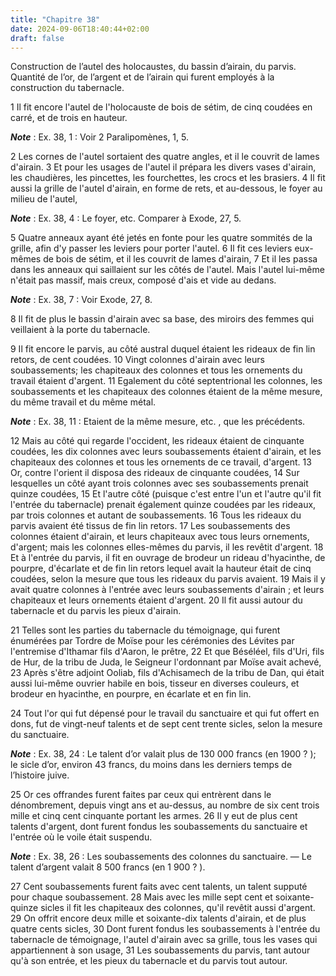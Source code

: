 ```yaml
---
title: "Chapitre 38"
date: 2024-09-06T18:40:44+02:00
draft: false
---
```



Construction de l’autel des holocaustes, du bassin d’airain, du parvis.
Quantité de l’or, de l’argent et de l’airain qui furent employés à la construction du tabernacle.


1 Il fit encore l'autel de l'holocauste de bois de sétim, de cinq coudées en carré, et de trois en hauteur.

***Note*** :  Ex. 38, 1 : Voir 2 Paralipomènes, 1, 5.

2 Les cornes de l'autel sortaient des quatre angles, et il le couvrit de lames d'airain. 3 Et pour les usages de l'autel il prépara les divers vases d'airain, les chaudières, les pincettes, les fourchettes, les crocs et les brasiers. 4 Il fit aussi la grille de l'autel d'airain, en forme de rets, et au-dessous, le foyer au milieu de l'autel,

***Note*** :  Ex. 38, 4 : Le foyer, etc. Comparer à Exode, 27, 5.

5 Quatre anneaux ayant été jetés en fonte pour les quatre sommités de la grille, afin d'y passer les leviers pour porter l'autel. 6 Il fit ces leviers eux-mêmes de bois de sétim, et il les couvrit de lames d'airain, 7 Et il les passa dans les anneaux qui saillaient sur les côtés de l'autel. Mais l'autel lui-même n'était pas massif, mais creux, composé d'ais et vide au dedans.

***Note*** :  Ex. 38, 7 : Voir Exode, 27, 8.


8 Il fit de plus le bassin d'airain avec sa base, des miroirs des femmes qui veillaient à la porte du tabernacle.


9 Il fit encore le parvis, au côté austral duquel étaient les rideaux de fin lin retors, de cent coudées. 10 Vingt colonnes d'airain avec leurs soubassements; les chapiteaux des colonnes et tous les ornements du travail étaient d'argent. 11 Egalement du côté septentrional les colonnes, les soubassements et les chapiteaux des colonnes étaient de la même mesure, du même travail et du même métal.

***Note*** :  Ex. 38, 11 : Etaient de la même mesure, etc. , que les précédents.

12 Mais au côté qui regarde l'occident, les rideaux étaient de cinquante coudées, les dix colonnes avec leurs soubassements étaient d'airain, et les chapiteaux des colonnes et tous les ornements de ce travail, d'argent. 13 Or, contre l'orient il disposa des rideaux de cinquante coudées, 14 Sur lesquelles un côté ayant trois colonnes avec ses soubassements prenait quinze coudées, 15 Et l'autre côté (puisque c'est entre l'un et l'autre qu'il fit l'entrée du tabernacle) prenait également quinze coudées par les rideaux, par trois colonnes et autant de soubassements. 16 Tous les rideaux du parvis avaient été tissus de fin lin retors. 17 Les soubassements des colonnes étaient d'airain, et leurs chapiteaux avec tous leurs ornements, d'argent; mais les colonnes elles-mêmes du parvis, il les revêtit d'argent. 18 Et à l'entrée du parvis, il fit en ouvrage de brodeur un rideau d'hyacinthe, de pourpre, d'écarlate et de fin lin retors lequel avait la hauteur était de cinq coudées, selon la mesure que tous les rideaux du parvis
avaient. 19 Mais il y avait quatre colonnes à l'entrée avec leurs soubassements d'airain ; et leurs chapiteaux et leurs ornements étaient d'argent. 20 Il fit aussi autour du tabernacle et du parvis les pieux d'airain.


21 Telles sont les parties du tabernacle du témoignage, qui furent énumérées par Tordre de Moïse pour les cérémonies des Lévites par l'entremise d'Ithamar fils d'Aaron, le prêtre, 22 Et que Béséléel, fils d'Uri, fils de Hur, de la tribu de Juda, le Seigneur l'ordonnant par Moïse avait achevé, 23 Après s'être adjoint Ooliab, fils d'Achisamech de la tribu de Dan, qui était aussi lui-même ouvrier habile en bois, tisseur en diverses couleurs, et brodeur en hyacinthe, en pourpre, en écarlate et en fin lin.


24 Tout l'or qui fut dépensé pour le travail du sanctuaire et qui fut offert en dons, fut de vingt-neuf talents et de sept cent trente sicles, selon la mesure du sanctuaire.

***Note*** :  Ex. 38, 24 : Le talent d’or valait plus de 130 000 francs (en 1900 ? ); le sicle d’or, environ 43 francs, du moins dans les derniers temps de l’histoire juive.

25 Or ces offrandes furent faites par ceux qui entrèrent dans le dénombrement, depuis vingt ans et au-dessus, au nombre de six cent trois mille et cinq cent cinquante portant les armes. 26 Il y eut de plus cent talents d'argent, dont furent fondus les soubassements du sanctuaire et l'entrée où le voile était suspendu.

***Note*** :  Ex. 38, 26 : Les soubassements des colonnes du sanctuaire. ― Le talent d’argent valait 8 500 francs (en 1 900 ? ).

27 Cent soubassements furent faits avec cent talents, un talent supputé pour chaque soubassement. 28 Mais avec les mille sept cent et soixante-quinze sicles il fit les chapiteaux des colonnes, qu'il revêtit aussi d'argent. 29 On offrit encore deux mille et soixante-dix talents d'airain, et de plus quatre cents sicles, 30 Dont furent fondus les soubassements à l'entrée du tabernacle de témoignage, l'autel d'airain avec sa grille, tous les vases qui appartiennent à son usage, 31 Les soubassements du parvis, tant autour qu'à son entrée, et les pieux du tabernacle et du parvis tout autour.

